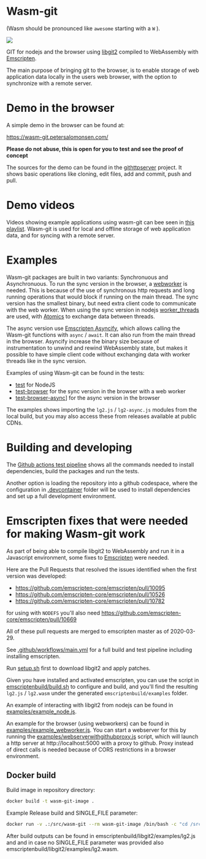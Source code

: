 Wasm-git
========
(Wasm should be pronounced like `awesome` starting with a `W` ).

![](https://github.com/petersalomonsen/wasm-git/actions/workflows/main.yml/badge.svg)

GIT for nodejs and the browser using [libgit2](https://libgit2.org/) compiled to WebAssembly with [Emscripten](https://emscripten.org).

The main purpose of bringing git to the browser, is to enable storage of web application data locally in the users web browser, with the option to synchronize with a remote server.

# Demo in the browser

A simple demo in the browser can be found at:

https://wasm-git.petersalomonsen.com/

**Please do not abuse, this is open for you to test and see the proof of concept**

The sources for the demo can be found in the [githttpserver](https://github.com/petersalomonsen/githttpserver) project. It shows basic operations like cloning, edit files, add and commit, push and pull.

# Demo videos

Videos showing example applications using wasm-git can bee seen in [this playlist](https://www.youtube.com/watch?v=1Hqy7cVkygU&list=PLv5wm4YuO4Iyx00ifs6xUwIRSFnBI8GZh). Wasm-git is used for local and offline storage of web application data, and for syncing with a remote server.

# Examples

Wasm-git packages are built in two variants: Synchronuous and Asynchronuous. To run the sync version in the browser, a [webworker](https://developer.mozilla.org/en-US/docs/Web/API/Web_Workers_API/Using_web_workers) is needed. This is because of the use of synchronous http requests and long running operations that would block if running on the main thread. The sync version has the smallest binary, but need extra client code to communicate with the web worker. When using the sync version in nodejs [worker_threads](https://nodejs.org/api/worker_threads.html) are used, with [Atomics](https://developer.mozilla.org/en-US/docs/Web/JavaScript/Reference/Global_Objects/Atomics) to exchange data between threads.

The async version use [Emscripten Asyncify](https://emscripten.org/docs/porting/asyncify.html), which allows calling the Wasm-git functions with `async` / `await`. It can also run from the main thread in the browser. Asyncify increase the binary size because of instrumentation to unwind and rewind WebAssembly state, but makes it possible to have simple client code without exchanging data with worker threads like in the sync version.

Examples of using Wasm-git can be found in the tests:

- [test](./test/) for NodeJS
- [test-browser](./test-browser/) for the sync version in the browser with a web worker
- [test-browser-async](./test-browser-async/)] for the async version in the browser

The examples shows importing the `lg2.js` / `lg2-async.js` modules from the local build, but you may also access these from releases available at public CDNs.

# Building and developing

The [Github actions test pipeline](./.github/workflows/main.yml) shows all the commands needed to install dependencies, build the packages and run the tests.

Another option is loading the repository into a github codespace, where the configuration in [.devcontainer](./.devcontainer) folder will be used to install dependencies and set up a full development environment.

# Emscripten fixes that were needed for making Wasm-git work

As part of being able to compile libgit2 to WebAssembly and run it in a Javascript environment, some fixes to [Emscripten](https://emscripten.org/) were needed.

Here are the Pull Requests that resolved the issues identified when the first version was developed:

- https://github.com/emscripten-core/emscripten/pull/10095
- https://github.com/emscripten-core/emscripten/pull/10526
- https://github.com/emscripten-core/emscripten/pull/10782

for using with `NODEFS` you'll also need https://github.com/emscripten-core/emscripten/pull/10669

All of these pull requests are merged to emscripten master as of 2020-03-29.

See [.github/workflows/main.yml](./.github/workflows/main.yml) for a full build and test pipeline including installing emscripten.

Run [setup.sh](setup.sh) first to download libgit2 and apply patches.

Given you have installed and activated emscripten, you can use the script in [emscriptenbuild/build.sh](emscriptenbuild/build.sh) to configure and build, and you'll find the resulting `lg2.js` / `lg2.wasm` under the generated `emscriptenbuild/examples` folder.

An example of interacting with libgit2 from nodejs can be found in [examples/example_node.js](examples/example_node.js).

An example for the browser (using webworkers) can be found in [examples/example_webworker.js](examples/example_webworker.js). You can start a webserver for this by running the [examples/webserverwithgithubproxy.js](examples/webserverwithgithubproxy.js) script, which will launch a http server at http://localhost:5000 with a proxy to github. Proxy instead of direct calls is needed because of CORS restrictions in a browser environment.

## Docker build

Build image in repository directory:

```bash
docker build -t wasm-git-image .
```

Example Release build and SINGLE_FILE parameter:

```bash
docker run -v .:/src/wasm-git --rm wasm-git-image /bin/bash -c "cd /src/wasm-git && git ls-files | xargs dos2unix && /src/wasm-git/docker_cleanup_and_build.sh Release SINGLE_FILE"
```

After build outputs can be found in emscriptenbuild/libgit2/examples/lg2.js and and in case no SINGLE_FILE parameter was provided also emscriptenbuild/libgit2/examples/lg2.wasm.
